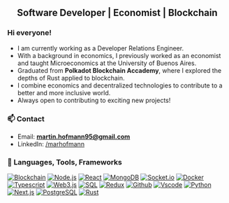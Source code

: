 <h2 align="center"> Software Developer | Economist | Blockchain</h2>

<h3> Hi everyone! </h3>
<ul>
    <li>I am currently working as a Developer Relations Engineer.</li>
    <li>With a background in economics, I previously worked as an economist and taught Microeconomics at the University of Buenos Aires.</li>
    <li>Graduated from <strong>Polkadot Blockchain Accademy</strong>, where I explored the depths of Rust applied to blockchain.</li>
    <li>I combine economics and decentralized technologies to contribute to a better and more inclusive world.</li>
    <li>Always open to contributing to exciting new projects!</li>
</ul>

<h3> 📫 Contact </h3>

- Email: **martin.hofmann95@gmail.com**
- LinkedIn: <a href="https://linkedin.com/in/marhofmann" target="_blank"> /marhofmann </a>

<h3> 🧰 Languages, Tools, Frameworks </h3>

[![Blockchain](https://img.shields.io/badge/-Blockchain-black?style=for-the-badge&logo=bitcoin&logoColor=white)]()
[![Node.js](https://img.shields.io/badge/-Node.js-339933?style=for-the-badge&logo=Node.js&logoColor=white)]()
[![React](https://img.shields.io/badge/-React-black?style=for-the-badge&logo=react&logoColor=blue)]()
[![MongoDB](https://img.shields.io/badge/-MongoDB-darkgreen?style=for-the-badge&logo=mongodb&logoColor=white)]()
[![Socket.io](https://img.shields.io/badge/-Socket.io-black?style=for-the-badge&logo=socket.io&logoColor=white)]()
[![Docker](https://img.shields.io/badge/-Docker-2496ed?style=for-the-badge&logo=docker&logoColor=white)]()
[![Typescript](https://img.shields.io/badge/-Typescript-007acc?style=for-the-badge&logo=typescript&logoColor=white)]()
[![Web3.js](https://img.shields.io/badge/-Web3.js-black?style=for-the-badge&logo=javascript&logoColor=)]()
[![SQL](https://img.shields.io/badge/-SQL-d2082d?style=for-the-badge&logo=mysql&logoColor=white)]()
[![Redux](https://img.shields.io/badge/-Redux-764abc?style=for-the-badge&logo=redux&logoColor=white)]()
[![Github](https://img.shields.io/badge/-GitHub-black?style=for-the-badge&logo=github&logoColor=white)]()
[![Vscode](https://img.shields.io/badge/-VSCode-007acc?style=for-the-badge&logo=visual-studio-code&logoColor=white)]()
[![Python](https://img.shields.io/badge/-python-3670A0?style=for-the-badge&logo=python&logoColor=ffdd54)]()
[![Next.js](https://img.shields.io/badge/next.js-000000?style=for-the-badge&logo=nextdotjs&logoColor=white)]()
[![PostgreSQL](https://img.shields.io/badge/postgresql-4169e1?style=for-the-badge&logo=postgresql&logoColor=white)]()
[![Rust](https://img.shields.io/badge/-Rust-000000?logo=Rust&style=for-the-badge)]()

<br />

